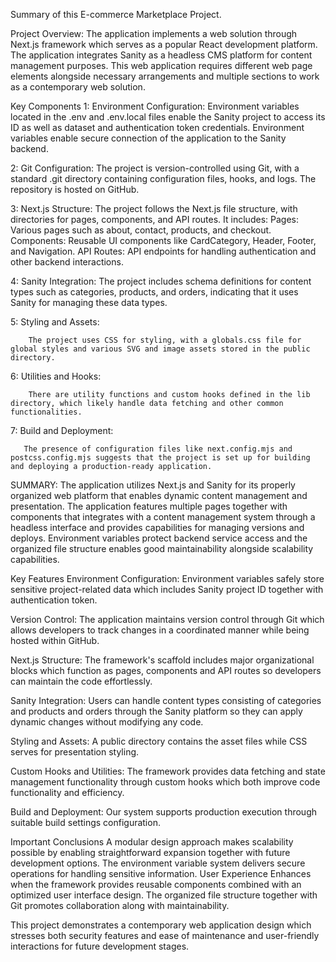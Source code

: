 Summary of this E-commerce Marketplace Project.


Project Overview:
        The application implements a web solution through Next.js framework which serves as a popular React development platform. The application integrates Sanity as a headless CMS platform for content management purposes. This web application requires different web page elements alongside necessary arrangements and multiple sections to work as a contemporary web solution.

Key Components
1: Environment Configuration:
        Environment variables located in the .env and .env.local files enable the Sanity project to access its ID as well as dataset and authentication token credentials. Environment variables enable secure connection of the application to the Sanity backend.

2: Git Configuration:
         The project is version-controlled using Git, with a standard .git directory containing configuration files, hooks, and logs. The repository is hosted on GitHub.

3: Next.js Structure:
        The project follows the Next.js file structure, with directories for pages, components, and API routes. It includes:
        Pages: Various pages such as about, contact, products, and checkout.
        Components: Reusable UI components like CardCategory, Header, Footer, and Navigation.
        API Routes: API endpoints for handling authentication and other backend interactions.

4: Sanity Integration:
        The project includes schema definitions for content types such as categories, products, and orders, indicating that it uses Sanity for managing these data types.

5: Styling and Assets:

        The project uses CSS for styling, with a globals.css file for global styles and various SVG and image assets stored in the public directory.

6: Utilities and Hooks:

        There are utility functions and custom hooks defined in the lib directory, which likely handle data fetching and other common functionalities.

7: Build and Deployment:

       The presence of configuration files like next.config.mjs and postcss.config.mjs suggests that the project is set up for building and deploying a production-ready application.

SUMMARY:
       The application utilizes Next.js and Sanity for its properly organized web platform that enables dynamic content management and presentation. The application features multiple pages together with components that integrates with a content management system through a headless interface and provides capabilities for managing versions and deploys. Environment variables protect backend service access and the organized file structure enables good maintainability alongside scalability capabilities.

       
Key Features
Environment Configuration:
Environment variables safely store sensitive project-related data which includes Sanity project ID together with authentication token.

Version Control:
The application maintains version control through Git which allows developers to track changes in a coordinated manner while being hosted within GitHub.

Next.js Structure:
The framework's scaffold includes major organizational blocks which function as pages, components and API routes so developers can maintain the code effortlessly.

Sanity Integration:
Users can handle content types consisting of categories and products and orders through the Sanity platform so they can apply dynamic changes without modifying any code.

Styling and Assets:
A public directory contains the asset files while CSS serves for presentation styling.

Custom Hooks and Utilities:
The framework provides data fetching and state management functionality through custom hooks which both improve code functionality and efficiency.

Build and Deployment:
Our system supports production execution through suitable build settings configuration.

Important Conclusions
A modular design approach makes scalability possible by enabling straightforward expansion together with future development options.
The environment variable system delivers secure operations for handling sensitive information.
User Experience Enhances when the framework provides reusable components combined with an optimized user interface design.
The organized file structure together with Git promotes collaboration along with maintainability.

This project demonstrates a contemporary web application design which stresses both security features and ease of maintenance and user-friendly interactions for future development stages.





